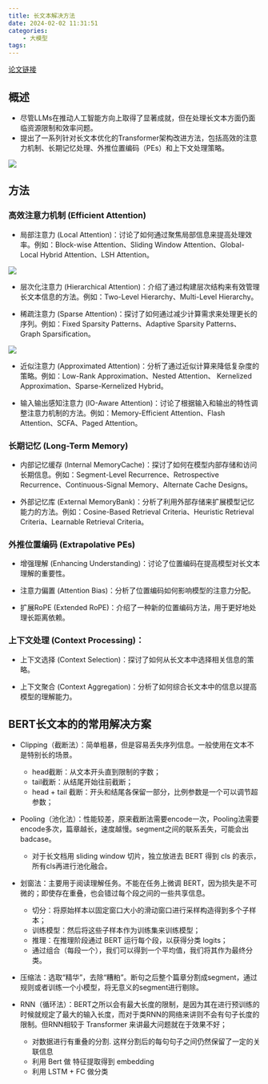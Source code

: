 ```yaml
---
title: 长文本解决方法
date: 2024-02-02 11:31:51
categories:
    - 大模型
tags:
---
```


[论文链接](https://arxiv.org/pdf/2311.12351.pdf)

## 概述

- 尽管LLMs在推动人工智能方向上取得了显著成就，但在处理长文本方面仍面临资源限制和效率问题。
- 提出了一系列针对长文本优化的Transformer架构改进方法，包括高效的注意力机制、长期记忆处理、外推位置编码（PEs）和上下文处理策略。

![](img/note/202402021355.png)

## 方法

### 高效注意力机制 (Efficient Attention) 

- 局部注意力 (Local Attention)：讨论了如何通过聚焦局部信息来提高处理效率。例如：Block-wise Attention、Sliding Window Attention、Global-Local Hybrid Attention、LSH Attention。

![](/img/note/202402021520.png)

- 层次化注意力 (Hierarchical Attention)：介绍了通过构建层次结构来有效管理长文本信息的方法。例如：Two-Level Hierarchy、Multi-Level Hierarchy。

- 稀疏注意力 (Sparse Attention)：探讨了如何通过减少计算需求来处理更长的序列。例如：Fixed Sparsity Patterns、Adaptive Sparsity Patterns、Graph Sparsification。

![](/img/note/202402021521.png)

- 近似注意力 (Approximated Attention)：分析了通过近似计算来降低复杂度的策略。例如：Low-Rank Approximation、Nested Attention、
Kernelized Approximation、Sparse-Kernelized Hybrid。

- 输入输出感知注意力 (IO-Aware Attention)：讨论了根据输入和输出的特性调整注意力机制的方法。例如：Memory-Efficient Attention、Flash Attention、SCFA、Paged Attention。 


### 长期记忆 (Long-Term Memory)

- 内部记忆缓存 (Internal MemoryCache)：探讨了如何在模型内部存储和访问长期信息。例如：Segment-Level Recurrence、Retrospective Recurrence、Continuous-Signal Memory、Alternate Cache Designs。

- 外部记忆库 (External MemoryBank)：分析了利用外部存储来扩展模型记忆能力的方法。例如：Cosine-Based Retrieval Criteria、Heuristic Retrieval Criteria、Learnable Retrieval Criteria。


### 外推位置编码 (Extrapolative PEs)

- 增强理解 (Enhancing Understanding)：讨论了位置编码在提高模型对长文本理解的重要性。

- 注意力偏置 (Attention Bias)：分析了位置编码如何影响模型的注意力分配。

- 扩展RoPE (Extended RoPE)：介绍了一种新的位置编码方法，用于更好地处理长距离依赖。


### 上下文处理 (Context Processing)：

- 上下文选择 (Context Selection)：探讨了如何从长文本中选择相关信息的策略。

- 上下文聚合 (Context Aggregation)：分析了如何综合长文本中的信息以提高模型的理解能力。


## BERT长文本的的常用解决方案

- Clipping（截断法）：简单粗暴，但是容易丢失序列信息。一般使用在文本不是特别长的场景。
    - head截断：从文本开头直到限制的字数；
    - tail截断：从结尾开始往前截断；
    - head + tail 截断：开头和结尾各保留一部分，比例参数是一个可以调节超参数；

- Pooling（池化法）：性能较差，原来截断法需要encode一次，Pooling法需要encode多次，篇章越长，速度越慢。segment之间的联系丢失，可能会出badcase。
    - 对于长文档用 sliding window 切片，独立放进去 BERT 得到 cls 的表示，所有cls再进行池化融合。

- 划窗法：主要用于阅读理解任务。不能在任务上微调 BERT，因为损失是不可微的；即使存在重叠，也会错过每个段之间的一些共享信息。
    - 切分：将原始样本以固定窗口大小的滑动窗口进行采样构造得到多个子样本；
    - 训练模型：然后将这些子样本作为训练集来训练模型；
    - 推理：在推理阶段通过 BERT 运行每个段，以获得分类 logits；
    - 通过组合（每段一个），我们可以得到一个平均值，我们将其作为最终分类。

- 压缩法：选取“精华”，去除“糟粕”。断句之后整个篇章分割成segment，通过规则或者训练一个小模型，将无意义的segment进行剔除。

- RNN（循环法）：BERT之所以会有最大长度的限制，是因为其在进行预训练的时候就规定了最大的输入长度，而对于类RNN的网络来讲则不会有句子长度的限制。但RNN相较于 Transformer 来讲最大问题就在于效果不好；
    - 对数据进行有重叠的分割. 这样分割后的每句句子之间仍然保留了一定的关联信息
    - 利用 Bert 做 特征提取得到 embedding
    - 利用 LSTM + FC 做分类
